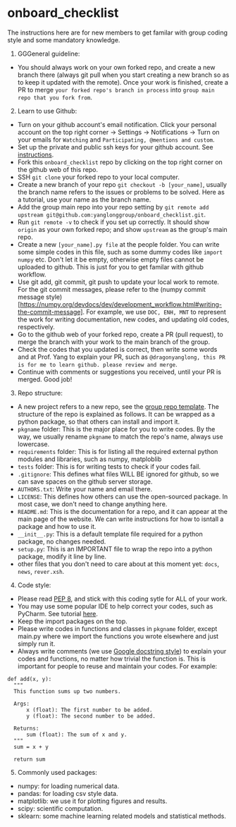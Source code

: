 # onboard_checklist

The instructions here are for new members to get familar with group coding style and some mandatory knowledge.

1. GGGeneral guideline:
  - You should always work on your own forked repo, and create a new branch there (always git pull when you start creating a new branch so as to keep it updated with the remote). Once your work is finished, create a PR to merge `your forked repo's branch in process` into `group main repo that you fork from`.
  
2. Learn to use Github:
  - Turn on your github account's email notification. Click your personal account on the top right corner -> Settings -> Notifications -> Turn on your emails for `Watching` and `Participating, @mentions and custom`.
  - Set up the private and public ssh keys for your github account. See [instructions](https://docs.github.com/en/authentication/connecting-to-github-with-ssh/generating-a-new-ssh-key-and-adding-it-to-the-ssh-agent).
  - Fork this `onboard_checklist` repo by clicking on the top right corner on the github web of this repo.
  - SSH `git clone` your forked repo to your local computer.
  - Create a new branch of your repo `git checkout -b [your_name]`, usually the branch name refers to the issues or problems to be solved. Here as a tutorial, use your name as the branch name.
  - Add the group main repo into your repo setting by `git remote add upstream git@github.com:yanglonggroup/onboard_checklist.git`.
  - Run `git remote -v` to check if you set up correctly. It should show `origin` as your own forked repo; and show `upstream` as the group's main repo.
  - Create a new `[your_name].py file` at the people folder. You can write some simple codes in this file, such as some dummy codes like `import numpy` etc. Don't let it be empty, otherwise empty files cannot be uploaded to github. This is just for you to get familar with github workflow.
  - Use git add, git commit, git push to update your local work to remote. For the git commit messages, please refer to the (numpy commit message style)[https://numpy.org/devdocs/dev/development_workflow.html#writing-the-commit-message]. For example, we use `DOC, ENH, MNT` to represent the work for writing documentation, new codes, and updating old codes, respectively.
  - Go to the github web of your forked repo, create a PR (pull request), to merge the branch with your work to the main branch of the group.
  - Check the codes that you updated is correct, then write some words and at Prof. Yang to explain your PR, such as `@dragonyanglong, this PR is for me to learn github. please review and merge`.
  - Continue with comments or suggestions you received, until your PR is merged. Good job!

3. Repo structure:
  - A new project refers to a new repo, see the [group repo template](https://github.com/yanglonggroup/repo_template). The structure of the repo is explained as follows. It can be wrapped as a python package, so that others can install and import it.
  - `pkgname` folder: This is the major place for you to write codes. By the way, we usually rename `pkgname` to match the repo's name, always use lowercase.
  - `requirements` folder: This is for listing all the required external python modules and libraries, such as numpy, matploblib
  - `tests` folder: This is for writing tests to check if your codes fail.
  - `.gitignore`: This defines what files WILL BE ignored for github, so we can save spaces on the github server storage.
  - `AUTHORS.txt`: Write your name and email there.
  - `LICENSE`: This defines how others can use the open-sourced package. In most case, we don't need to change anything here.
  - `README.md`: This is the documentation for a repo, and it can appear at the main page of the website. We can write instructions for how to isntall a package and how to use it.
  - `__init__.py`: This is a default template file required for a python package, no changes needed.
  - `setup.py`: This is an IMPORTANT file to wrap the repo into a python package, modify it line by line.
  - other files that you don't need to care about at this moment yet: `docs`, `news`, `rever.xsh`.
  
4. Code style:
  - Please read [PEP 8](https://pep8.org/), and stick with this coding sytle for ALL of your work.
  - You may use some popular IDE to help correct your codes, such as PyCharm. See tutorial [here](https://zhuanlan.zhihu.com/p/33705005).
  - Keep the import packages on the top.
  - Please write codes in functions and classes in `pkgname` folder, except main.py where we import the functions you wrote elsewhere and just simply run it.
  - Always write comments (we use [Google docstring style](https://www.cnblogs.com/ryuasuka/p/11085387.html)) to explain your codes and functions, no matter how trivial the function is. This is important for people to reuse and maintain your codes. For example:
  ```
  def add(x, y):
    """
    This function sums up two numbers.

    Args:
        x (float): The first number to be added.
        y (float): The second number to be added.
        
    Returns:
        sum (float): The sum of x and y.
    """
    sum = x + y

    return sum
  ```
  
5. Commonly used packages:
  - numpy: for loading numerical data.
  - pandas: for loading csv style data.
  - matplotlib: we use it for plotting figures and results.
  - scipy: scientific computation.
  - sklearn: some machine learning related models and statistical methods.
